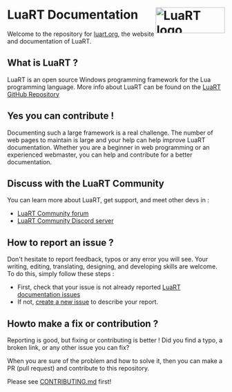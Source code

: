 
# LuaRT Documentation <picture><img align="right"  width=160 height=60 valign="center"  src="https://luart.org/img/logo.svg"  alt="LuaRT logo"  /></picture>

Welcome to the repository for [luart.org](https://luart.org), the website and documentation of LuaRT.

## What is LuaRT ?

LuaRT is an open source Windows programming framework for the Lua programming language.
More info about LuaRT can be found on the [LuaRT GitHub Repository](https://github.com/samyeyo/LuaRT)

## Yes you can contribute !

Documenting such a large framework is a real challenge. The number of web pages to maintain is large and your help can help improve LuaRT documentation.
Whether you are a beginner in web programming or an experienced webmaster, you can help and contribute for a better documentation.

## Discuss with the LuaRT Community

You can learn more about LuaRT, get support, and meet other devs in :

- [LuaRT Community forum](https:\\community.luart.org)
- [LuaRT Community Discord server](https://discord.gg/XJJxQufmvh)

## How to report an issue ?

Don't hesitate to report feedback, typos or any error you will see. Your writing, editing, translating, designing, and developing skills are welcome.
To do this, simply follow these steps :

- First, check that your issue is not already reported [LuaRT documentation issues](https://github.com/samyeyo/LuaRT-documentation/issues)
- If not, [create a new issue](https://github.com/samyeyo/LuaRT-documentation/issues/new) to describe your report.

## Howto make a fix or contribution ?

Reporting is good, but fixing or contributing is better !
Did you find a typo, a broken link, or any other issue you can fix?

When you are sure of the problem and how to solve it, then you can make a PR (pull request) and contribute to this repository.

Please see [CONTRIBUTING.md](https://github.com/samyeyo/LuaRT-documentation/CONTRIBUTING.md) first!